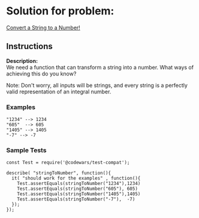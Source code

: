 # Solution for problem:

[Convert a String to a Number!](https://www.codewars.com/kata/544675c6f971f7399a000e79)

## Instructions

**Description:**  
We need a function that can transform a string into a number. What ways of achieving this do you know?

Note: Don't worry, all inputs will be strings, and every string is a perfectly valid representation of an integral number.

### Examples

```plaintext
"1234" --> 1234
"605"  --> 605
"1405" --> 1405
"-7" --> -7
```

### Sample Tests

```plaintext
const Test = require('@codewars/test-compat');

describe( "stringToNumber", function(){
  it( "should work for the examples" , function(){
    Test.assertEquals(stringToNumber("1234"),1234)
    Test.assertEquals(stringToNumber("605"), 605)
    Test.assertEquals(stringToNumber("1405"),1405)
    Test.assertEquals(stringToNumber("-7"),  -7)
  });
});
```
